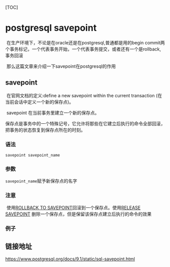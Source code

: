 [TOC]

# postgresql savepoint

​	在生产环境下，不论是在oracle还是在postgresql,普通都是用的begin commit两个事务标记，一个代表事务开始，一个代表事务提交，或者还有一个是rollback,事务回滚

​	那么这篇文章来介绍一下savepoint在postgresql的作用

## savepoint

​	在官网文档的定义:define a new savepoint within  the current transaction (在当前会话中定义一个新的保存点)。

​	savepoint 在当前事务里建立一个新的保存点。

​	保存点是事务中的一个特殊记号，它允许将那些在它建立后执行的命令全部回滚， 把事务的状态恢复到保存点所在的时刻。

### 语法

```
savepoint savepoint_name
```

### 参数

`savepoint_name`赋予新保存点的名字



### 注意

​	使用[ROLLBACK TO SAVEPOINT](http://www.postgres.cn/docs/9.4/sql-rollback-to.html)回滚到一个保存点。使用[RELEASE SAVEPOINT](http://www.postgres.cn/docs/9.4/sql-release-savepoint.html) 删除一个保存点，但是保留该保存点建立后执行的命令的效果 



### 例子



































## 链接地址

https://www.postgresql.org/docs/9.1/static/sql-savepoint.html

